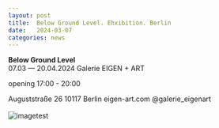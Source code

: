 ```yaml
---
layout: post
title:  Below Ground Level. Ehxibition. Berlin
date:   2024-03-07
categories: news
---
```


<section markdown="1" class="EN">

**Below Ground Level** <br>
07.03 — 20.04.2024
Galerie EIGEN + ART 

opening 17:00 - 20:00

Auguststraße 26 10117 Berlin 
eigen-art.com 
@galerie_eigenart
<br>
<br>
![imagetest]({{site.baseurl}}/assets/images/posts/invitation-berlin-2024.png#50)
<br>
</section>


<section markdown="1" class="UKR">

</section>
